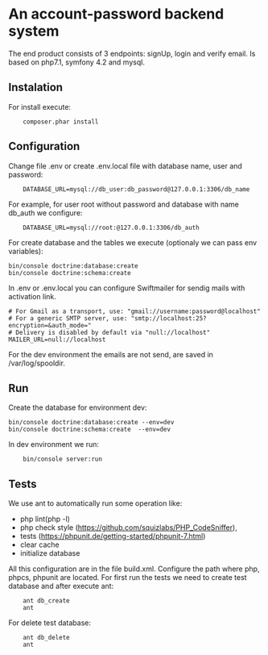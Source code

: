 # An account-password backend system

The end product consists of 3 endpoints: signUp, login and verify email.
Is based on php7.1, symfony 4.2 and mysql. 




## Instalation 
For install execute: 
```
    composer.phar install 
```


## Configuration 
Change file .env  or create .env.local file with database name, user and password:
``` 
    DATABASE_URL=mysql://db_user:db_password@127.0.0.1:3306/db_name 
```
For example, for user root without password and database with name db_auth we configure:
```
    DATABASE_URL=mysql://root:@127.0.0.1:3306/db_auth
``` 
For create database and the tables we execute (optionaly we can pass env variables):
```
bin/console doctrine:database:create 
bin/console doctrine:schema:create 
``` 

In .env or .env.local you can configure Swiftmailer for sendig mails with activation link. 
```
# For Gmail as a transport, use: "gmail://username:password@localhost"
# For a generic SMTP server, use: "smtp://localhost:25?encryption=&auth_mode="
# Delivery is disabled by default via "null://localhost"
MAILER_URL=null://localhost
```  
For the dev environment the emails are not send, are saved in /var/log/spooldir.


## Run
Create the database for environment dev:
```
bin/console doctrine:database:create --env=dev 
bin/console doctrine:schema:create  --env=dev
```
In dev environment we run: 
```
    bin/console server:run
```


## Tests
We use ant to automatically run some operation like:
 * php lint(php -l) 
 * php check style (https://github.com/squizlabs/PHP_CodeSniffer), 
 * tests (https://phpunit.de/getting-started/phpunit-7.html)
 * clear cache
 * initialize database
  
All this configuration are in the file build.xml. 
Configure the path where php, phpcs, phpunit are located.
For first run the tests we need to create test database and after execute ant:
```
    ant db_create 
    ant 
```
 For delete test database:
 ```
     ant db_delete 
     ant 
 ```

